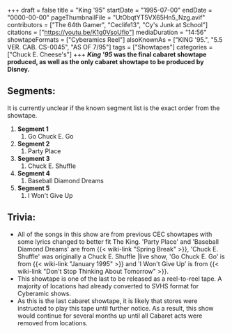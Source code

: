 +++
draft = false
title = "King '95"
startDate = "1995-07-00"
endDate = "0000-00-00"
pageThumbnailFile = "UtObqtYT5VX65Hn5_Nzg.avif"
contributors = ["The 64th Gamer", "Ceclife13", "Cy's Junk at School"]
citations = ["https://youtu.be/K1g0VsoUflo"]
mediaDuration = "14:56"
showtapeFormats = ["Cyberamics Reel"]
alsoKnownAs = ["KING '95.", "5.5 VER. CAB. CS-0045", "AS OF 7/95"]
tags = ["Showtapes"]
categories = ["Chuck E. Cheese's"]
+++
***King '95* was the final cabaret showtape produced, as well as the only cabaret showtape to be produced by Disney.**

## Segments:

It is currently unclear if the known segment list is the exact order from the showtape.

1.  **Segment 1**
    1.  Go Chuck E. Go
2.  **Segment 2**
    1.  Party Place
3.  **Segment 3**
    1.  Chuck E. Shuffle
4.  **Segment 4**
    1.  Baseball Diamond Dreams
5.  **Segment 5**
    1.  I Won't Give Up

## Trivia:

- All of the songs in this show are from previous CEC showtapes with some lyrics changed to better fit The King. 'Party Place' and 'Baseball Diamond Dreams' are from {{< wiki-link "Spring Break" >}}, 'Chuck E. Shuffle' was originally a Chuck E. Shuffle |live show, 'Go Chuck E. Go' is from {{< wiki-link "January 1995" >}} and 'I Won't Give Up' is from {{< wiki-link "Don't Stop Thinking About Tomorrow" >}}.
- This showtape is one of the last to be released as a reel-to-reel tape. A majority of locations had already converted to SVHS format for Cyberamic shows.
- As this is the last cabaret showtape, it is likely that stores were instructed to play this tape until further notice. As a result, this show would continue for several months up until all Cabaret acts were removed from locations.
